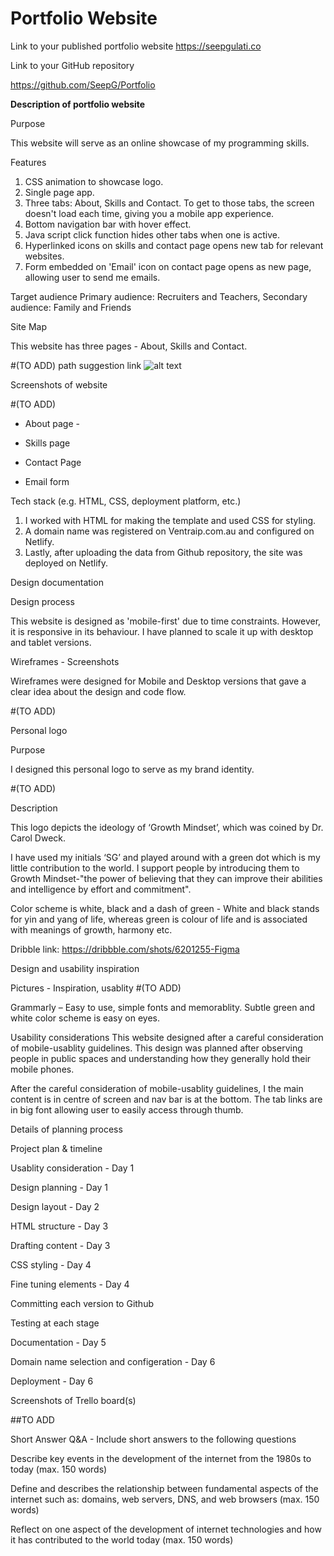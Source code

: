 # Portfolio Website

Link to your published portfolio website 
https://seepgulati.co

Link to your GitHub repository

https://github.com/SeepG/Portfolio

**Description of portfolio website**  

Purpose

This website will serve as an online showcase of my programming skills.

Features

1. CSS animation to showcase logo.
2. Single page app.
3. Three tabs: About, Skills and Contact. To get to those tabs, the screen doesn't load each time, giving you a mobile app experience.
4. Bottom navigation bar with hover effect.
5. Java script click function hides other tabs when one is active.
6. Hyperlinked icons on skills and contact page opens new tab for relevant websites.
7. Form embedded on 'Email' icon on contact page opens as new page, allowing user to send me emails.

Target audience
Primary audience: Recruiters and Teachers,
Secondary audience: Family and Friends

Site Map

This website has three pages - About, Skills and Contact.

#(TO ADD)
path suggestion link
![alt text](https://raw.githubusercontent.com/username/projectname/branch/path/to/img.png)

Screenshots of website

#(TO ADD)

- About page - 

- Skills page

- Contact Page

- Email form

Tech stack (e.g. HTML, CSS, deployment platform, etc.)

1. I worked with HTML for making the template and used CSS for styling. 
2. A domain name was registered on Ventraip.com.au and configured on Netlify. 
3. Lastly, after uploading the data from Github repository, the site was deployed on Netlify.
  
Design documentation

Design process

This website is designed as 'mobile-first' due to time constraints. However, it is responsive in its behaviour. I have planned to scale it up with desktop and tablet versions.

Wireframes - Screenshots

Wireframes were designed for Mobile and Desktop versions that gave a clear idea about the design and code flow.

#(TO ADD)


Personal logo

Purpose

I designed this personal logo to serve as my brand identity.

#(TO ADD)

Description

This logo depicts the ideology of ‘Growth Mindset’, which was coined by Dr. Carol Dweck.

I have used my initials ‘SG’ and played around with a green dot which is my little contribution to the world. I support people by introducing them to Growth Mindset-"the power of believing that they can improve their abilities and intelligence by effort and commitment".
  
Color scheme is white, black and a dash of green - White and black stands for yin and yang of life, whereas green is colour of life and is associated with meanings of growth, harmony etc.

Dribble link: https://dribbble.com/shots/6201255-Figma

Design and usability inspiration

Pictures - Inspiration, usablity
#(TO ADD)

Grammarly – Easy to use, simple fonts and memorablity. Subtle green and white color scheme is easy on eyes.

Usability considerations
This website designed after a careful consideration of mobile-usablity guidelines. This design was planned after observing people in public spaces and understanding how they generally hold their mobile phones.


After the careful consideration of mobile-usablity guidelines, I the main content is in centre of screen and nav bar is at the bottom. The tab links are in big font allowing user to easily access through thumb. 

  

Details of planning process

  

Project plan & timeline

Usablity consideration - Day 1

Design planning - Day 1

Design layout - Day 2

HTML structure - Day 3

Drafting content - Day 3

CSS styling - Day 4

Fine tuning elements - Day 4

Committing each version to Github

Testing at each stage

Documentation - Day 5

Domain name selection and configeration - Day 6

Deployment - Day 6

  

Screenshots of Trello board(s)

##TO ADD

  

Short Answer Q&A - Include short answers to the following questions

  

Describe key events in the development of the internet from the 1980s to today (max. 150 words)

  

Define and describes the relationship between fundamental aspects of the internet such as: domains, web servers, DNS, and web browsers (max. 150 words)

  

Reflect on one aspect of the development of internet technologies and how it has contributed to the world today (max. 150 words)
  